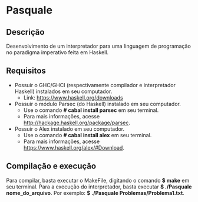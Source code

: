 # Pasquale
## Descrição
Desenvolvimento de um interpretador para uma linguagem de programação no paradigma imperativo feita em Haskell.

## Requisitos

* Possuir o GHC/GHCI (respectivamente compilador e interpretador Haskell) instalados em seu computador.
   * Link: https://www.haskell.org/downloads
* Possuir o módulo Parsec (do Haskell) instalado em seu computador.
   * Use o comando **# cabal install parsec** em seu terminal.
   * Para mais informações, acesse http://hackage.haskell.org/package/parsec.
* Possuir o Alex instalado em seu computador.
   * Use o comando **# cabal install alex** em seu terminal.
   * Para mais informações, acesse https://www.haskell.org/alex/#Download.

## Compilação e execução
Para compilar, basta executar o MakeFile, digitando o comando **$ make** em seu terminal. Para a execução do interpretador, basta executar **$ ./Pasquale nome_do_arquivo**. Por exemplo: **$ ./Pasquale Problemas/Problema1.txt**.
